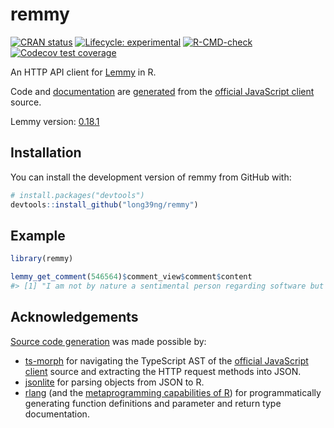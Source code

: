 
<!-- README.md is generated from README.Rmd. Please edit that file -->

# remmy

<!-- badges: start -->

[![CRAN
status](https://www.r-pkg.org/badges/version/remmy)](https://CRAN.R-project.org/package=remmy)
[![Lifecycle:
experimental](https://img.shields.io/badge/lifecycle-experimental-orange.svg)](https://lifecycle.r-lib.org/articles/stages.html#experimental)
[![R-CMD-check](https://github.com/long39ng/remmy/actions/workflows/R-CMD-check.yaml/badge.svg)](https://github.com/long39ng/remmy/actions/workflows/R-CMD-check.yaml)
[![Codecov test
coverage](https://codecov.io/gh/long39ng/remmy/branch/main/graph/badge.svg)](https://app.codecov.io/gh/long39ng/remmy?branch=main)
<!-- badges: end -->

An HTTP API client for [Lemmy](https://github.com/LemmyNet/lemmy) in R.

Code and
[documentation](https://long39ng.github.io/remmy/reference/index.html)
are [generated](https://github.com/long39ng/remmy/tree/main/dev) from
the [official JavaScript
client](https://github.com/LemmyNet/lemmy-js-client) source.

Lemmy version:
[0.18.1](https://github.com/LemmyNet/lemmy/releases/tag/0.18.1)

## Installation

<!-- You can install the released version of remmy from CRAN: -->
<!-- ``` r -->
<!-- install.packages("remmy") -->
<!-- ``` -->
<!-- Or install the development version of remmy from GitHub with: -->

You can install the development version of remmy from GitHub with:

``` r
# install.packages("devtools")
devtools::install_github("long39ng/remmy")
```

## Example

``` r
library(remmy)

lemmy_get_comment(546564)$comment_view$comment$content
#> [1] "I am not by nature a sentimental person regarding software but I will truly miss RiF."
```

## Acknowledgements

[Source code
generation](https://github.com/long39ng/remmy/tree/main/dev) was made
possible by:

- [ts-morph](https://github.com/dsherret/ts-morph) for navigating the
  TypeScript AST of the [official JavaScript
  client](https://github.com/LemmyNet/lemmy-js-client) source and
  extracting the HTTP request methods into JSON.
- [jsonlite](https://github.com/jeroen/jsonlite) for parsing objects
  from JSON to R.
- [rlang](https://github.com/r-lib/rlang) (and the [metaprogramming
  capabilities of R](https://adv-r.hadley.nz/expressions.html)) for
  programmatically generating function definitions and parameter and
  return type documentation.

